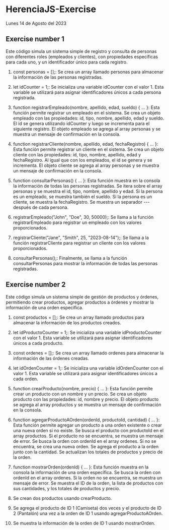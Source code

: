 # HerenciaJS-Exercise
Lunes 14 de Agosto del 2023

## Exercise number 1
Este código simula un sistema simple de registro y consulta de personas con diferentes roles (empleados y clientes), con propiedades específicas para cada uno, y un identificador único para cada registro.

1.  const personas = [];:
        Se crea un array llamado personas para almacenar la información de las personas registradas.

2. let idCounter = 1;:
        Se inicializa una variable idCounter con el valor 1. Esta variable se utilizará para asignar identificadores únicos a cada persona registrada.

3. function registrarEmpleado(nombre, apellido, edad, sueldo) { ... }:
        Esta función permite registrar un empleado en el sistema.
        Se crea un objeto empleado con las propiedades: id, tipo, nombre, apellido, edad y sueldo.
        El id se genera utilizando idCounter y luego se incrementa para el siguiente registro.
        El objeto empleado se agrega al array personas y se muestra un mensaje de confirmación en la consola.

4. function registrarCliente(nombre, apellido, edad, fechaRegistro) { ... }:
        Esta función permite registrar un cliente en el sistema.
        Se crea un objeto cliente con las propiedades: id, tipo, nombre, apellido, edad y fechaRegistro.
        Al igual que con los empleados, el id se genera y se incrementa.
        El objeto cliente se agrega al array personas y se muestra un mensaje de confirmación en la consola.

5. function consultarPersonas() { ... }:
        Esta función muestra en la consola la información de todas las personas registradas.
        Se itera sobre el array personas y se muestra el id, tipo, nombre, apellido y edad.
        Si la persona es un empleado, se muestra también el sueldo.
        Si la persona es un cliente, se muestra la fechaRegistro.
        Se muestra un separador --- después de cada persona.

6. registrarEmpleado("John", "Doe", 30, 50000);:
        Se llama a la función registrarEmpleado para registrar un empleado con los valores proporcionados.

7.  registrarCliente("Jane", "Smith", 25, "2023-08-14");:
        Se llama a la función registrarCliente para registrar un cliente con los valores proporcionados.

8. consultarPersonas();:
        Finalmente, se llama a la función consultarPersonas para mostrar la información de todas las personas registradas.

## Exercise number 2
Este código simula un sistema simple de gestión de productos y órdenes, permitiendo crear productos, agregar productos a órdenes y mostrar la información de una orden específica.

1. const productos = [];:
        Se crea un array llamado productos para almacenar la información de los productos creados.

2. let idProductoCounter = 1;:
        Se inicializa una variable idProductoCounter con el valor 1. Esta variable se utilizará para asignar identificadores únicos a cada producto.

3. const ordenes = [];:
        Se crea un array llamado ordenes para almacenar la información de las órdenes creadas.

4. let idOrdenCounter = 1;:
        Se inicializa una variable idOrdenCounter con el valor 1. Esta variable se utilizará para asignar identificadores únicos a cada orden.

5. function crearProducto(nombre, precio) { ... }:
        Esta función permite crear un producto con un nombre y un precio.
        Se crea un objeto producto con las propiedades: id, nombre y precio.
        El objeto producto se agrega al array productos y se muestra un mensaje de confirmación en la consola.

6. function agregarProductoAOrden(ordenId, productoId, cantidad) { ... }:
        Esta función permite agregar un producto a una orden existente o crear una nueva orden si no existe.
        Se busca el producto con productoId en el array productos.
        Si el producto no se encuentra, se muestra un mensaje de error.
        Se busca la orden con ordenId en el array ordenes. Si no se encuentra, se crea una nueva orden.
        Se agrega el producto a la orden junto con la cantidad.
        Se actualizan los totales de productos y precio de la orden.

7. function mostrarOrden(ordenId) { ... }:
        Esta función muestra en la consola la información de una orden específica.
        Se busca la orden con ordenId en el array ordenes.
        Si la orden no se encuentra, se muestra un mensaje de error.
        Se muestra el ID de la orden, la lista de productos con sus cantidades, y los totales de productos y precio.

8. Se crean dos productos usando crearProducto.

9. Se agrega el producto de ID 1 (Camiseta) dos veces y el producto de ID 2 (Pantalón) una vez a la orden de ID 1 usando agregarProductoAOrden.

10. Se muestra la información de la orden de ID 1 usando mostrarOrden.